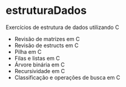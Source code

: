 # estruturaDados
Exercícios de estrutura de dados utilizando C

- Revisão de matrizes em C
- Revisão de estructs em C
- Pilha em C
- Filas e listas em C
- Árvore binária em C
- Recursividade em C 
- Classificação e operações de busca em C 
